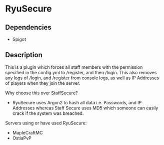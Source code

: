 # RyuSecure
## Dependencies
- Spigot

## Description
This is a plugin which forces all staff members with the permission specified in the config.yml to /register, and then /login. This also removes any logs of /login,
and /register from console logs, as well as IP Addresses of players when they join the server.

Why choose this over StaffSecure?
- RyuSecure uses Argon2 to hash all data i.e. Passwords, and IP Addresses whereas Staff Secure uses MD5 which someone can easily crack if the system was breached.

Servers using or have used RyuSecure:
- MapleCraftMC
- OstiaPvP
